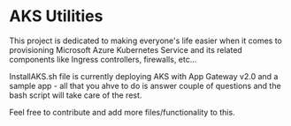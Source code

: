 # AKS Utilities

This project is dedicated to making everyone's life easier when it comes to provisioning Microsoft Azure Kubernetes Service and its related components like Ingress controllers, firewalls, etc...

InstallAKS.sh file is currently deploying AKS with App Gateway v2.0 and a sample app - all that you ahve to do is answer couple of questions and the bash script will take care of the rest.


Feel free to contribute and add more files/functionality to this.

